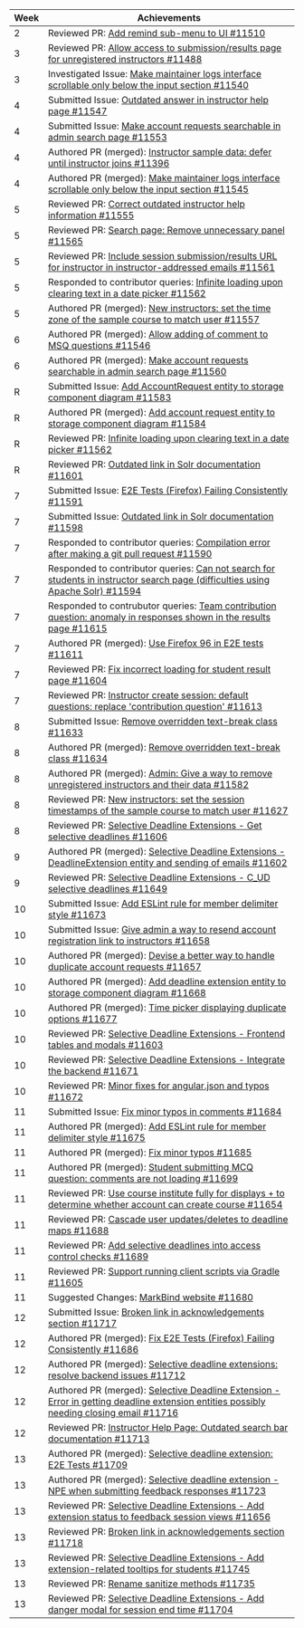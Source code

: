 | Week | Achievements |
| ---- | ------------ |
| 2 | Reviewed PR: [Add remind sub-menu to UI #11510](https://github.com/TEAMMATES/teammates/pull/11510) |
| 3 | Reviewed PR: [Allow access to submission/results page for unregistered instructors #11488](https://github.com/TEAMMATES/teammates/pull/11488) |
| 3 | Investigated Issue: [Make maintainer logs interface scrollable only below the input section #11540](https://github.com/TEAMMATES/teammates/issues/11540)
| 4 | Submitted Issue: [Outdated answer in instructor help page #11547](https://github.com/TEAMMATES/teammates/issues/11547) |
| 4 | Submitted Issue: [Make account requests searchable in admin search page #11553](https://github.com/TEAMMATES/teammates/issues/11553) |
| 4 | Authored PR (merged): [Instructor sample data: defer until instructor joins #11396](https://github.com/TEAMMATES/teammates/pull/11396) |
| 4 | Authored PR (merged): [Make maintainer logs interface scrollable only below the input section #11545](https://github.com/TEAMMATES/teammates/pull/11545) |
| 5 | Reviewed PR: [Correct outdated instructor help information #11555](https://github.com/TEAMMATES/teammates/pull/11555) |
| 5 | Reviewed PR: [Search page: Remove unnecessary panel #11565](https://github.com/TEAMMATES/teammates/pull/11565) |
| 5 | Reviewed PR: [Include session submission/results URL for instructor in instructor-addressed emails #11561](https://github.com/TEAMMATES/teammates/pull/11561) |
| 5 | Responded to contributor queries: [Infinite loading upon clearing text in a date picker #11562](https://github.com/TEAMMATES/teammates/pull/11562#issuecomment-1034017883) |
| 5 | Authored PR (merged): [New instructors: set the time zone of the sample course to match user #11557](https://github.com/TEAMMATES/teammates/pull/11557) |
| 6 | Authored PR (merged): [Allow adding of comment to MSQ questions #11546](https://github.com/TEAMMATES/teammates/pull/11546) |
| 6 | Authored PR (merged): [Make account requests searchable in admin search page #11560](https://github.com/TEAMMATES/teammates/pull/11560) |
| R | Submitted Issue: [Add AccountRequest entity to storage component diagram #11583](https://github.com/TEAMMATES/teammates/issues/11583) |
| R | Authored PR (merged): [Add account request entity to storage component diagram #11584](https://github.com/TEAMMATES/teammates/pull/11584) |
| R | Reviewed PR: [Infinite loading upon clearing text in a date picker #11562](https://github.com/TEAMMATES/teammates/pull/11562) |
| R | Reviewed PR: [Outdated link in Solr documentation #11601](https://github.com/TEAMMATES/teammates/pull/11601) |
| 7 | Submitted Issue: [E2E Tests (Firefox) Failing Consistently #11591](https://github.com/TEAMMATES/teammates/issues/11591) |
| 7 | Submitted Issue: [Outdated link in Solr documentation #11598](https://github.com/TEAMMATES/teammates/issues/11598) |
| 7 | Responded to contributor queries: [Compilation error after making a git pull request #11590](https://github.com/TEAMMATES/teammates/issues/11590#issuecomment-1048168634) |
| 7 | Responded to contributor queries: [Can not search for students in instructor search page (difficulties using Apache Solr) #11594](https://github.com/TEAMMATES/teammates/issues/11594#issuecomment-1050635825) |
| 7 | Responded to contrubutor queries: [Team contribution question: anomaly in responses shown in the results page #11615](https://github.com/TEAMMATES/teammates/issues/11615#issuecomment-1056505377) |
| 7 | Authored PR (merged): [Use Firefox 96 in E2E tests #11611](https://github.com/TEAMMATES/teammates/pull/11611) |
| 7 | Reviewed PR: [Fix incorrect loading for student result page #11604](https://github.com/TEAMMATES/teammates/pull/11604) |
| 7 | Reviewed PR: [Instructor create session: default questions: replace 'contribution question' #11613](https://github.com/TEAMMATES/teammates/pull/11613) |
| 8 | Submitted Issue: [Remove overridden text-break class #11633](https://github.com/TEAMMATES/teammates/issues/11633) |
| 8 | Authored PR (merged): [Remove overridden text-break class #11634](https://github.com/TEAMMATES/teammates/pull/11634) |
| 8 | Authored PR (merged): [Admin: Give a way to remove unregistered instructors and their data #11582](https://github.com/TEAMMATES/teammates/pull/11582) |
| 8 | Reviewed PR: [New instructors: set the session timestamps of the sample course to match user #11627](https://github.com/TEAMMATES/teammates/pull/11627) |
| 8 | Reviewed PR: [Selective Deadline Extensions - Get selective deadlines #11606](https://github.com/TEAMMATES/teammates/pull/11606) |
| 9 | Authored PR (merged): [Selective Deadline Extensions - DeadlineExtension entity and sending of emails #11602](https://github.com/TEAMMATES/teammates/pull/11602) |
| 9 | Reviewed PR: [Selective Deadline Extensions - C_UD selective deadlines #11649](https://github.com/TEAMMATES/teammates/pull/11649) |
| 10 | Submitted Issue: [Add ESLint rule for member delimiter style #11673](https://github.com/TEAMMATES/teammates/issues/11673) |
| 10 | Submitted Issue: [Give admin a way to resend account registration link to instructors #11658](https://github.com/TEAMMATES/teammates/issues/11658) |
| 10 | Authored PR (merged): [Devise a better way to handle duplicate account requests #11657](https://github.com/TEAMMATES/teammates/pull/11657) |
| 10 | Authored PR (merged): [Add deadline extension entity to storage component diagram #11668](https://github.com/TEAMMATES/teammates/pull/11668) |
| 10 | Authored PR (merged): [Time picker displaying duplicate options #11677](https://github.com/TEAMMATES/teammates/pull/11677) |
| 10 | Reviewed PR: [Selective Deadline Extensions - Frontend tables and modals #11603](https://github.com/TEAMMATES/teammates/pull/11603) |
| 10 | Reviewed PR: [Selective Deadline Extensions - Integrate the backend #11671](https://github.com/TEAMMATES/teammates/pull/11671) |
| 10 | Reviewed PR: [Minor fixes for angular.json and typos #11672](https://github.com/TEAMMATES/teammates/pull/11672) |
| 11 | Submitted Issue: [Fix minor typos in comments #11684](https://github.com/TEAMMATES/teammates/issues/11684) |
| 11 | Authored PR (merged): [Add ESLint rule for member delimiter style #11675](https://github.com/TEAMMATES/teammates/pull/11675) |
| 11 | Authored PR (merged): [Fix minor typos #11685](https://github.com/TEAMMATES/teammates/pull/11685) |
| 11 | Authored PR (merged): [Student submitting MCQ question: comments are not loading #11699](https://github.com/TEAMMATES/teammates/pull/11699) |
| 11 | Reviewed PR: [Use course institute fully for displays + to determine whether account can create course #11654](https://github.com/TEAMMATES/teammates/pull/11654) |
| 11 | Reviewed PR: [Cascade user updates/deletes to deadline maps #11688](https://github.com/TEAMMATES/teammates/pull/11688) |
| 11 | Reviewed PR: [Add selective deadlines into access control checks #11689](https://github.com/TEAMMATES/teammates/pull/11689) |
| 11 | Reviewed PR: [Support running client scripts via Gradle #11605](https://github.com/TEAMMATES/teammates/pull/11605) |
| 11 | Suggested Changes: [MarkBind website #11680](https://github.com/TEAMMATES/teammates/pull/11680) |
| 12 | Submitted Issue: [Broken link in acknowledgements section #11717](https://github.com/TEAMMATES/teammates/issues/11717) |
| 12 | Authored PR (merged): [Fix E2E Tests (Firefox) Failing Consistently #11686](https://github.com/TEAMMATES/teammates/pull/11686) |
| 12 | Authored PR (merged): [Selective deadline extensions: resolve backend issues #11712](https://github.com/TEAMMATES/teammates/pull/11712) |
| 12 | Authored PR (merged): [Selective Deadline Extension - Error in getting deadline extension entities possibly needing closing email #11716](https://github.com/TEAMMATES/teammates/pull/11716) |
| 12 | Reviewed PR: [Instructor Help Page: Outdated search bar documentation #11713](https://github.com/TEAMMATES/teammates/pull/11713) |
| 13 | Authored PR (merged): [Selective deadline extension: E2E Tests #11709](https://github.com/TEAMMATES/teammates/pull/11709) |
| 13 | Authored PR (merged): [Selective deadline extension - NPE when submitting feedback responses #11723](https://github.com/TEAMMATES/teammates/pull/11723) |
| 13 | Reviewed PR: [Selective Deadline Extensions - Add extension status to feedback session views #11656](https://github.com/TEAMMATES/teammates/pull/11656) |
| 13 | Reviewed PR: [Broken link in acknowledgements section #11718](https://github.com/TEAMMATES/teammates/pull/11718) | 13 | Reviewed PR: [Add extensions logic to GetFeedbackSessionsAction #11746](https://github.com/TEAMMATES/teammates/pull/11746) |
| 13 | Reviewed PR: [Selective Deadline Extensions - Add extension-related tooltips for students #11745](https://github.com/TEAMMATES/teammates/pull/11745) |
| 13 | Reviewed PR: [Rename sanitize methods #11735](https://github.com/TEAMMATES/teammates/pull/11735) |
| 13 | Reviewed PR: [Selective Deadline Extensions - Add danger modal for session end time #11704](https://github.com/TEAMMATES/teammates/pull/11704) |
